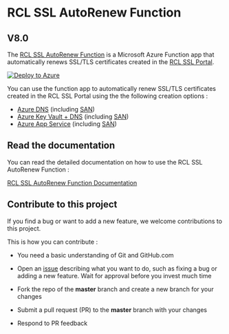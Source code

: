 # RCL SSL AutoRenew Function
## V8.0

The [RCL SSL AutoRenew Function](https://docs.rclapp.com/autorenew/autorenew.html) is a Microsoft Azure Function app that automatically renews SSL/TLS certificates created in the [RCL SSL Portal](https://docs.rclapp.com/portal/portal.html).

[![Deploy to Azure](https://aka.ms/deploytoazurebutton)](https://portal.azure.com/#create/Microsoft.Template/uri/https%3A%2F%2Fraw.githubusercontent.com%2Frcl-ssl%2FV8_RCL.SSL.AutoRenew.Function%2Fmaster%2Fazuredeploy.json)

You can use the function app to automatically renew SSL/TLS certificates created in the RCL SSL Portal using the the following creation options :

- [Azure DNS](https://docs.rclapp.com/portal/azure-dns.html) (including [SAN](https://docs.rclapp.com/portal/azure-dns-san.html))
- [Azure Key Vault + DNS](https://docs.rclapp.com/portal/azure-keyvault.html) (including [SAN](https://docs.rclapp.com/portal/azure-keyvault-san.html))
- [Azure App Service](https://docs.rclapp.com/portal/azure-appservice.html) (including [SAN](https://docs.rclapp.com/portal/azure-appservice-san.html))

## Read the documentation

You can read the detailed documentation on how to use the RCL SSL AutoRenew Function : 

[RCL SSL AutoRenew Function Documentation](https://docs.rclapp.com/autorenew/autorenew.html)

## Contribute to this project

If you find a bug or want to add a new feature, we welcome contributions to this project.

This is how you can contribute :

- You need a basic understanding of Git and GitHub.com

- Open an [issue](https://github.com/rcl-ssl/V8_RCL.SSL.AutoRenew.Function/issues) describing what you want to do, such as fixing a bug or adding a new feature. Wait for approval before you invest much time

- Fork the repo of the **master** branch and create a new branch for your changes

- Submit a pull request (PR) to the **master** branch with your changes

- Respond to PR feedback


